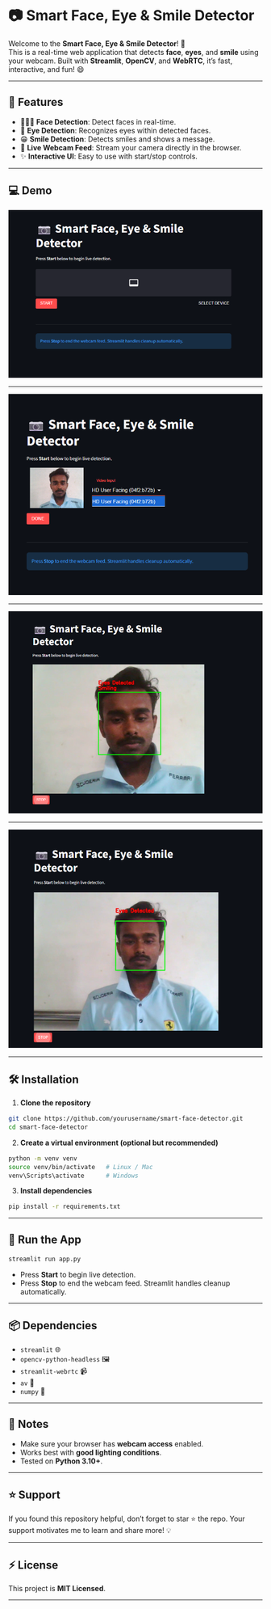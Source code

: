 # 📷 Smart Face, Eye & Smile Detector

Welcome to the **Smart Face, Eye & Smile Detector**! 🎉  
This is a real-time web application that detects **face**, **eyes**, and **smile** using your webcam. Built with **Streamlit**, **OpenCV**, and **WebRTC**, it’s fast, interactive, and fun! 😄

---

## 🚀 Features

- 🧑‍🤝‍🧑 **Face Detection**: Detect faces in real-time.  
- 👀 **Eye Detection**: Recognizes eyes within detected faces.  
- 😁 **Smile Detection**: Detects smiles and shows a message.  
- 🎥 **Live Webcam Feed**: Stream your camera directly in the browser.  
- ✨ **Interactive UI**: Easy to use with start/stop controls.  

---

## 💻 Demo

![Demo GIF or Screenshot](1.png)  

---

![Demo GIF or Screenshot](4.png)  

---

![Demo GIF or Screenshot](2.png)  

---

![Demo GIF or Screenshot](3.png)  


---

## 🛠️ Installation

1. **Clone the repository**

```bash
git clone https://github.com/yourusername/smart-face-detector.git
cd smart-face-detector
````

2. **Create a virtual environment (optional but recommended)**

```bash
python -m venv venv
source venv/bin/activate   # Linux / Mac
venv\Scripts\activate      # Windows
```

3. **Install dependencies**

```bash
pip install -r requirements.txt
```

---

## 🚀 Run the App

```bash
streamlit run app.py
```

* Press **Start** to begin live detection.
* Press **Stop** to end the webcam feed. Streamlit handles cleanup automatically.

---

## 📦 Dependencies

* `streamlit` 🌐
* `opencv-python-headless` 🖼️
* `streamlit-webrtc` 📹
* `av` 🔄
* `numpy` 🔢

---

## 📝 Notes

* Make sure your browser has **webcam access** enabled.
* Works best with **good lighting conditions**.
* Tested on **Python 3.10+**.

---

## ⭐ Support
If you found this repository helpful, don’t forget to star ⭐ the repo.
Your support motivates me to learn and share more! 💡

---

## ⚡ License

This project is **MIT Licensed**.

---
